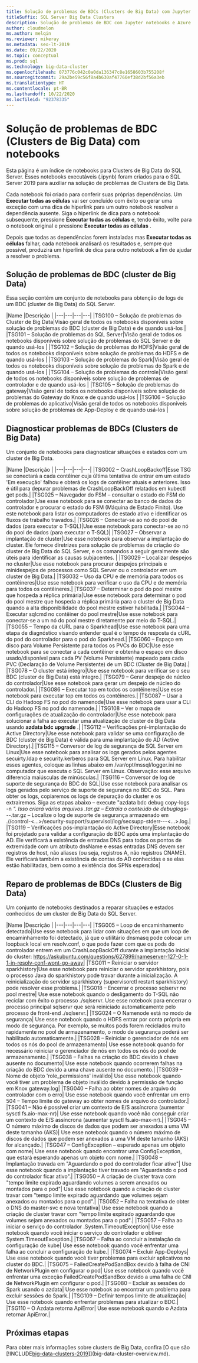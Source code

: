 ```yaml
---
title: Solução de problemas de BDCs (Clusters de Big Data) com Jupyter notebooks e Azure Data Studio
titleSuffix: SQL Server Big Data Clusters
description: Solução de problemas de BDC com Jupyter notebooks e Azure Data Studio no cluster de Big Data do SQL Server 2019.
author: cloudmelon
ms.author: melqin
ms.reviewer: mikeray
ms.metadata: seo-lt-2019
ms.date: 09/22/2020
ms.topic: conceptual
ms.prod: sql
ms.technology: big-data-cluster
ms.openlocfilehash: 073776c042c0a0da136347c8e1658603b755208f
ms.sourcegitcommit: 29a2be59c56f8a4b630af47760ef38d2bf56a3eb
ms.translationtype: HT
ms.contentlocale: pt-BR
ms.lasthandoff: 10/22/2020
ms.locfileid: "92378335"
---
```

# <a name="troubleshooting-big-data-clusters-bdc-with-notebooks"></a>Solução de problemas de BDC (Clusters de Big Data) com notebooks

Esta página é um índice de notebooks para Clusters de Big Data do SQL Server. Esses notebooks executáveis (.ipynb) foram criados para o SQL Server 2019 para auxiliar na solução de problemas de Clusters de Big Data.

Cada notebook foi criado para conferir suas próprias dependências. Um **Executar todas as células** vai ser concluído com êxito ou gerar uma exceção com uma dica de hiperlink para um outro notebook resolver a dependência ausente. Siga o hiperlink de dica para o notebook subsequente, pressione **Executar todas as células** e, tendo êxito, volte para o notebook original e pressione **Executar todas as células** .

Depois que todas as dependências forem instaladas mas **Executar todas as células** falhar, cada notebook analisará os resultados e, sempre que possível, produzirá um hiperlink de dica para outro notebook a fim de ajudar a resolver o problema.


## <a name="troubleshooting-big-data-cluster-bdc"></a>Solução de problemas de BDC (cluster de Big Data)

Essa seção contém um conjunto de notebooks para obtenção de logs de um BDC (cluster de Big Data) do SQL Server.

|Name |Descrição |
|---|---|---|---|
|TSG100 – Solução de problemas do Cluster de Big Data|Visão geral de todos os notebooks disponíveis sobre solução de problemas do BDC (cluster de Big Data) e de quando usá-los  |
|TSG101 – Solução de problemas do SQL Server|Visão geral de todos os notebooks disponíveis sobre solução de problemas do SQL Server e de quando usá-los  |
|TSG102 – Solução de problemas do HDFS|Visão geral de todos os notebooks disponíveis sobre solução de problemas do HDFS e de quando usá-los  |
|TSG103 – Solução de problemas do Spark|Visão geral de todos os notebooks disponíveis sobre solução de problemas do Spark e de quando usá-los  |
|TSG104 – Solução de problemas do controle|Visão geral de todos os notebooks disponíveis sobre solução de problemas de controlador e de quando usá-los  |
|TSG105 – Solução de problemas do gateway|Visão geral de todos os notebooks disponíveis sobre solução de problemas do Gateway do Knox e de quando usá-los  |
|TSG106 – Solução de problemas do aplicativo|Visão geral de todos os notebooks disponíveis sobre solução de problemas de App-Deploy e de quando usá-los  |



## <a name="diagnose-issues-from-big-data-clusters-bdc"></a>Diagnosticar problemas de BDCs (Clusters de Big Data)

Um conjunto de notebooks para diagnosticar situações e estados com um cluster de Big Data.

|Name |Descrição |
|---|---|---|---|
|TSG002 – CrashLoopBackoff|Esse TSG se conectará a cada contêiner cuja última tentativa de entrar em um estado 'Em execução' falhou e obterá os logs de contêiner atuais e anteriores. Isso é útil para depurar problemas de CrashLoopBackOff relatados em kubectl get pods.|
|TSG025 – Navegador do FSM – consultar o estado do FSM do controlador|Use esse notebook para se conectar ao banco de dados do controlador e procurar o estado do FSM (Máquina de Estado Finito). Use este notebook para listar os computadores de estado ativo e identificar os fluxos de trabalho travados.|
|TSG026 – Conectar-se ao nó do pool de dados (para executar o T-SQL)|Use esse notebook para conectar-se ao nó do pool de dados (para executar o T-SQL)|
|TSG027 – Observar a implantação de cluster|Use esse notebook para observar a implantação do cluster. Ele fornece diretrizes para solução de problemas de criação do cluster de Big Data do SQL Server, e os comandos a seguir geralmente são úteis para identificar as causas subjacentes. |
|TSG029 – Localizar despejos no cluster|Use esse notebook para procurar despejos principais e minidespejos de processos como SQL Server ou o controlador em um cluster de Big Data.|
|TSG032 – Uso da CPU e de memória para todos os contêineres|Use esse notebook para verificar o uso da CPU e de memória para todos os contêineres.|
|TSG037 – Determinar o pod do pool mestre que hospeda a réplica primária|Use esse notebook para determinar o pod do pool mestre que hospeda a réplica primária para o cluster de Big Data quando a alta disponibilidade do pool mestre estiver habilitada.|
|TSG044 – Executar sqlcmd no contêiner do pool mestre|Use esse notebook para conectar-se a um nó do pool mestre diretamente por meio do T-SQL.|
|TSG055 – Tempo da cURL para o Sparkhead|Use esse notebook para uma etapa de diagnóstico visando entender qual é o tempo de resposta da cURL do pod do controlador para o pod do Sparkhead.|
|TSG060 – Espaço em disco para Volume Persistente para todos os PVCs do BDC|Use esse notebook para se conectar a cada contêiner e obtenha o espaço em disco usado/disponível para cada PV (Volume Persistente) mapeado para cada PVC (Declaração de Volume Persistente) de um BDC (Cluster de Big Data).|
|TSG078 – O cluster está íntegro|Use esse notebook para verificar se o seu BDC (cluster de Big Data) está íntegro.|
|TSG079 – Gerar despejo de núcleo do controlador|Use esse notebook para gerar um despejo de núcleo do controlador.|
|TSG086 – Executar top em todos os contêineres|Use esse notebook para executar top em todos os contêineres.|
|TSG087 – Usar a CLI do Hadoop FS no pod do namenode|Use esse notebook para usar a CLI do Hadoop FS no pod do namenode.|
|TSG108 – Ver o mapa de configurações de atualização do controlador|Use esse notebook para solucionar a falha ao executar uma atualização de cluster de Big Data usando **azdata bdc upgrade** .|
|TSG112 – Verificações pré-implantação do Active Directory|Use esse notebook para validar se uma configuração de BDC (cluster de Big Data) é válida para uma implantação do AD (Active Directory).|
|TSG115 – Conversor de log de segurança de SQL Server em Linux|Use esse notebook para analisar os logs gerados pelos agentes secuirty.ldap e security.kerberos para SQL Server em Linux. Para habilitar esses agentes, coloque as linhas abaixo em /var/opt/mssql/logger.ini no computador que executa o SQL Server em Linux. Observação: esse arquivo diferencia maiúsculas de minúsculas.|
|TSG116 – Conversor de log de suporte de segurança do BDC do SQL|Use esse notebook para analisar os logs gerados pelo serviço de suporte de segurança no BDC do SQL. Para obter os logs, copiaremos os logs de depuração do cluster e os extrairemos. Siga as etapas abaixo – execute "azdata bdc debug copy-logs -n <namespace> *". Isso criará vários arquivos .tar.gz – Extraia o conteúdo de debuglogs-* <namespace>-<date>-<time>.tar.gz – Localize o log de suporte de segurança armazenado em ./<namespace>/control-<…>/security-support/supervisol/log/secsupp-stderr---<…>.log.|
|TSG119 – Verificações pós-implantação do Active Directory|Esse notebook foi projetado para validar a configuração do BDC após uma implantação do AD. Ele verificará a existência de entradas DNS para todos os pontos de extremidade com um atributo dnsName e essas entradas DNS devem ser registros de host, não aliases (ou seja, registros A, não registros CNAME). Ele verificará também a existência de contas do AD conhecidas e se elas estão habilitadas, bem como a existência dos SPNs esperados|






## <a name="repair-issues-from-big-data-clusters-bdc"></a>Reparo de problemas de BDCs (Clusters de Big Data)

Um conjunto de notebooks destinados a reparar situações e estados conhecidos de um cluster de Big Data do SQL Server.

|Name |Descrição |
|---|---|---|---|
|TSG005 – Loop de encaminhamento detectado|Use esse notebook para lidar com situações em que um loop de encaminhamento foi detectado, já que o utilitário dnsmasq pode colocar um loopback local em resolv.conf, o que pode fazer com que os pods do controlador entrem em um CrashLoopBackOff durante a implantação inicial do cluster: https://askubuntu.com/questions/627899/nameserver-127-0-1-1-in-resolv-conf-wont-go-away|
|TSG011 – Reiniciar o servidor sparkhistory|Use esse notebook para reiniciar o servidor sparkhistory, pois o processo Java do sparkhistory pode travar durante a inicialização. A reinicialização do servidor sparkhistory (supervisorctl restart sparkhistory) pode resolver esse problema.|
|TSG018 – Encerrar o processo sqlservr no pool mestre| Use esse notebook quando o desligamento do T-SQL não reciclar com êxito o processo ./sqlservr. Use esse notebook para encerrar o processo principal sqlservr que será reiniciado automaticamente pelo processo de front-end ./sqlservr.|
|TSG024 – O Namenode está no modo de segurança| Use esse notebook quando o HDFS entrar por conta própria em modo de segurança. Por exemplo, se muitos pods forem reciclados muito rapidamente no pool de armazenamento, o modo de segurança poderá ser habilitado automaticamente.|
|TSG028 – Reiniciar o gerenciador de nós em todos os nós do pool de armazenamento| Use esse notebook quando for necessário reiniciar o gerenciador de nós em todos os nós do pool de armazenamento.|
|TSG038 – Falhas na criação do BDC devido à chave ausente no documento| Use esse notebook quando ocorrerem falhas na criação do BDC devido a uma chave ausente no documento.|
|TSG039 – Nome de objeto 'role_permissions' inválido| Use esse notebook quando você tiver um problema de objeto inválido devido à permissão de função em Knox gateway.log|
|TSG040 – Falha ao obter nomes de arquivo do controlador com o erro| Use esse notebook quando você enfrentar um erro 504 – Tempo limite do gateway ao obter nomes de arquivo do controlador.|
|TSG041 – Não é possível criar um contexto de E/S assíncrona (aumentar sysctl fs.aio-max-nr)| Use esse notebook quando você não conseguir criar um contexto de E/S assíncrona (aumentar sysctl fs.aio-max-nr).|
|TSG045 – O número máximo de discos de dados que podem ser anexados a uma VM deste tamanho (AKS)| Use esse notebook quando o número máximo de discos de dados que podem ser anexados a uma VM deste tamanho (AKS) for alcançado.|
|TSG047 – ConfigException – esperado apenas um objeto com nome| Use esse notebook quando encontrar uma ConfigException, que estará esperando apenas um objeto com nome.|
|TSG048 – Implantação travada em "Aguardando o pod do controlador ficar ativo"| Use esse notebook quando a implantação tiver travado em "Aguardando o pod do controlador ficar ativo".|
|TSG050 – A criação de cluster trava com "tempo limite expirado aguardando volumes a serem anexados ou montados para o pod"| Use esse notebook quando a criação de cluster travar com "tempo limite expirado aguardando que volumes sejam anexados ou montados para o pod".|
|TSG052 – Falha na tentativa de obter o DNS do master-svc e nova tentativa| Use esse notebook quando a criação de cluster travar com "tempo limite expirado aguardando que volumes sejam anexados ou montados para o pod".|
|TSG057 – Falha ao iniciar o serviço do controlador .System.TimeoutException| Use esse notebook quando você iniciar o serviço do controlador e obtiver System.TimeoutException.|
|TSG067 – Falha ao concluir a instalação da configuração de kube| Use esse notebook quando você enfrentar uma falha ao concluir a configuração de kube.|
|TSG074 – Excluir App-Deploys| Use esse notebook quando você tiver problemas para excluir aplicativos no cluster do BDC.|
|TSG075 – FailedCreatePodSandBox devido à falha de CNI de NetworkPlugin em configurar o pod| Use esse notebook quando você enfrentar uma exceção FailedCreatePodSandBox devido a uma falha de CNI de NetworkPlugin em configurar o pod.|
|TSG080 – Excluir as sessões do Spark usando o azdata| Use esse notebook ao encontrar um problema para excluir sessões do Spark.|
|TSG109 – Definir tempos limite de atualização| Use esse notebook quando enfrentar problemas para atualizar o BDC.|
|TSG110 – O Azdata retorna ApiError| Use esse notebook quando o Azdata retornar ApiError.|

## <a name="next-steps"></a>Próximas etapas

Para obter mais informações sobre clusters de Big Data, confira [O que são [!INCLUDE[big-data-clusters-2019](../includes/ssbigdataclusters-ss-nover.md)]](big-data-cluster-overview.md).

